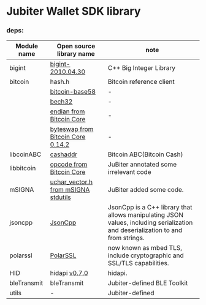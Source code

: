 # Jubiter Wallet SDK library

### deps:
| Module name | Open source library name | note |
|-----------------|-------------------------------|-------|
| bigint | [bigint-2010.04.30](https://mattmccutchen.net/bigint/bigint-2010.04.30.tar.bz2) | C++ Big Integer Library |
| bitcoin | hash.h | Bitcoin reference client |
| | [bitcoin-base58](https://github.com/bitcoin/bitcoin/tree/master/src) | - |
| | [bech32](https://github.com/bitcoin/bitcoin/tree/master/src) | - |
| | [endian from Bitcoin Core](https://github.com/libbitcoin/libbitcoin) | - |
| | [byteswap from Bitcoin Core 0.14.2](https://bitcoindoxygen.art/doge/byteswap_8h_source.html) | - |
| libcoinABC | [cashaddr](https://github.com/Bitcoin-ABC/bitcoin-abc/tree/master/src) | Bitcoin ABC(Bitcoin Cash) |
| libbitcoin | [opcode from Bitcoin Core](https://github.com/libbitcoin/libbitcoin) | JuBiter annotated some irrelevant code |
| mSIGNA | [uchar_vector.h from mSIGNA stdutils](https://github.com/ciphrex/mSIGNA/blob/master/deps/stdutils/src/uchar_vector.h) | JuBiter added some code. |
| jsoncpp | [JsonCpp](https://github.com/open-source-parsers/jsoncpp) | JsonCpp is a C++ library that allows manipulating JSON values, including serialization and deserialization to and from strings. |
| polarssl | [PolarSSL](https://tls.mbed.org/) | now known as mbed TLS, include cryptographic and SSL/TLS capabilities. |
| HID | hidapi [v0.7.0](http://www.signal11.us/oss/hidapi/) | hidapi. |
| bleTransmit | bleTransmit | Jubiter-defined BLE Toolkit |
| utils | - | Jubiter-defined |
